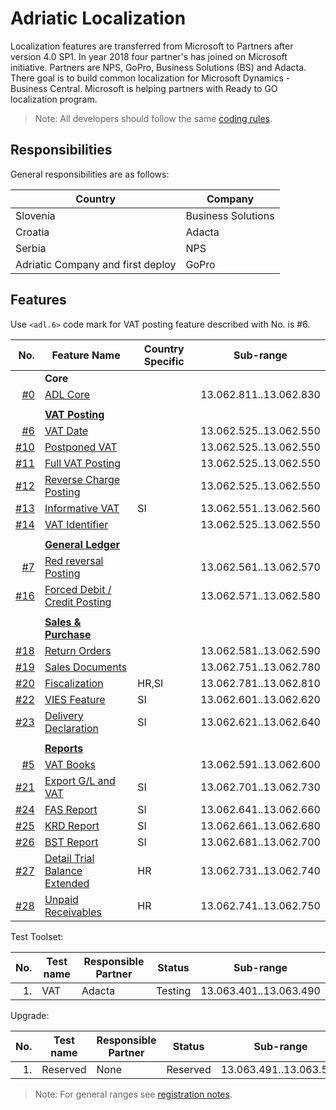 # Adriatic Localization

Localization features are transferred from Microsoft to Partners after version 4.0 SP1. In year 2018 four partner's has joined on Microsoft initiative. Partners are NPS, GoPro, Business Solutions (BS) and Adacta. There goal is to build common localization for Microsoft Dynamics - Business Central. Microsoft is helping partners with Ready to GO localization program.

> Note: All developers should follow the same [coding rules](doc/CodingRules.md).

## Responsibilities

General responsibilities are as follows:

Country|Company
-------|-------
Slovenia|Business Solutions
Croatia|Adacta
Serbia|NPS
Adriatic Company and first deploy|GoPro


## Features

Use ```<adl.6>``` code mark for VAT posting feature described with No. is #6.  

No.|Feature Name|Country Specific|Sub-range
-:|-|-|-
||**Core**||
[#0](/../../issues/0)|[ADL Core](https://github.com/AdriaticOrg/sdd/blob/master/features/ADLCore.md)||13.062.811..13.062.830
|||
||**[VAT Posting](https://github.com/AdriaticOrg/code/issues?q=is%3Aopen+is%3Aissue+project%3AAdriaticOrg%2Fcode%2F1)**|
[#6](/../../issues/6)|[VAT Date](https://github.com/AdriaticOrg/sdd/blob/master/features/VATDate.md)||13.062.525..13.062.550
[#10](/../../issues/10)|[Postponed VAT](https://github.com/AdriaticOrg/sdd/blob/master/features/PostponedVAT.md)||13.062.525..13.062.550
[#11](/../../issues/11)|[Full VAT Posting](https://github.com/AdriaticOrg/sdd/blob/master/features/FullVATPosting.md)||13.062.525..13.062.550
[#12](/../../issues/12)|[Reverse Charge Posting](https://github.com/AdriaticOrg/sdd/blob/master/features/ReverseChargePosting.md)||13.062.525..13.062.550
[#13](/../../issues/13)|[Informative VAT](https://github.com/AdriaticOrg/sdd/blob/master/features/InformativeVAT.md)|SI|13.062.551..13.062.560
[#14](/../../issues/14)|[VAT Identifier](https://github.com/AdriaticOrg/sdd/blob/master/features/VATIdentifier.md)||13.062.525..13.062.550
|||
||**[General Ledger](https://github.com/AdriaticOrg/code/issues?q=is%3Aopen+is%3Aissue+project%3AAdriaticOrg%2Fcode%2F2)**||
[#7](/../../issues/7)|[Red reversal Posting](https://github.com/AdriaticOrg/sdd/blob/master/features/RedReversalPosting.md)||13.062.561..13.062.570
[#16](/../../issues/16)|[Forced Debit / Credit Posting](https://github.com/AdriaticOrg/sdd/blob/master/features/ForcedDebitCreditPosting.md)||13.062.571..13.062.580
|||
||**[Sales & Purchase](https://github.com/AdriaticOrg/code/issues?q=is%3Aopen+is%3Aissue+project%3AAdriaticOrg%2Fcode%2F3)**||
[#18](/../../issues/18)|[Return Orders](https://github.com/AdriaticOrg/sdd/blob/master/features/ReturnOrders.md)||13.062.581..13.062.590
[#19](/../../issues/19)|[Sales Documents](https://github.com/AdriaticOrg/sdd/blob/master/features/SalesDocuments.md)||13.062.751..13.062.780
[#20](/../../issues/20)|[Fiscalization](https://github.com/AdriaticOrg/sdd/blob/master/features/Fiscalization.md)|HR,SI|13.062.781..13.062.810
[#22](/../../issues/22)|[VIES Feature](https://github.com/AdriaticOrg/sdd/blob/master/features/VIESFeature.md)|SI|13.062.601..13.062.620
[#23](/../../issues/23)|[Delivery Declaration](https://github.com/AdriaticOrg/sdd/blob/master/features/DeliveryDeclaration.md)|SI|13.062.621..13.062.640
|||
||**[Reports](https://github.com/AdriaticOrg/code/issues?q=is%3Aopen+is%3Aissue+project%3AAdriaticOrg%2Fcode%2F4)**||
[#5](/../../issues/5)|[VAT Books](https://github.com/AdriaticOrg/sdd/blob/master/features/VATBooks.md)||13.062.591..13.062.600
[#21](/../../issues/21)|[Export G/L and VAT](https://github.com/AdriaticOrg/sdd/blob/master/features/ExportGLandVAT.md)|SI|13.062.701..13.062.730
[#24](/../../issues/24)|[FAS Report](https://github.com/AdriaticOrg/sdd/blob/master/features/FAS.md)|SI|13.062.641..13.062.660
[#25](/../../issues/25)|[KRD Report](https://github.com/AdriaticOrg/sdd/blob/master/features/KRD.md)|SI|13.062.661..13.062.680
[#26](/../../issues/26)|[BST Report](https://github.com/AdriaticOrg/sdd/blob/master/features/BST.md)|SI|13.062.681..13.062.700
[#27](/../../issues/27)|[Detail Trial Balance Extended](https://github.com/AdriaticOrg/sdd/blob/master/features/DetailTrialBalanceExtended.md)|HR|13.062.731..13.062.740
[#28](/../../issues/28)|[Unpaid Receivables](https://github.com/AdriaticOrg/sdd/blob/master/features/UnpaidReceivables.md)|HR|13.062.741..13.062.750

Test Toolset:

No.|Test name|Responsible Partner|Status|Sub-range
--:|---------|-------------------|------|---------
1.|VAT|Adacta|Testing|13.063.401..13.063.490

Upgrade:

No.|Test name|Responsible Partner|Status|Sub-range
--:|---------|-------------------|------|---------
1.|Reserved|None|Reserved|13.063.491..13.063.500

> Note: For general ranges see [registration notes](/AdriaticOrg/app/blob/master/Registration.md).